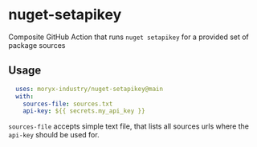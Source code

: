 # nuget-setapikey

Composite GitHub Action that runs `nuget setapikey` for a provided set of package sources

## Usage

```yml
  uses: moryx-industry/nuget-setapikey@main
  with:
    sources-file: sources.txt
    api-key: ${{ secrets.my_api_key }}
```

`sources-file` accepts simple text file, that lists all sources urls where the
`api-key` should be used for.


